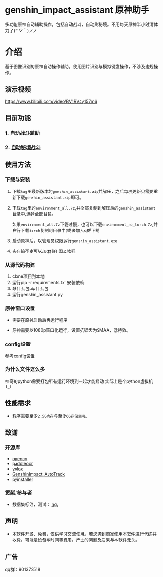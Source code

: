# genshin_impact_assistant 原神助手  

多功能原神自动辅助操作，包括自动战斗，自动刷秘境。不用每天原神半小时清体力了(*´▽｀)ノノ

# 介绍

基于图像识别的原神自动操作辅助。使用图片识别与模拟键盘操作，不涉及违规操作。

## 演示视频

https://www.bilibili.com/video/BV1RV4y157m6

## 目前功能

### 1. [自动战斗辅助](./doc/combat_assi.md)

### 2. [自动秘境战斗](./doc/domain_assi.md)

## 使用方法

### 下载与安装

1. 下载`tag`里最新版本的`genshin_assistant.zip`并解压，之后每次更新只需要重新下载`genshin_assistant.zip`即可。
2. 下载`tag`里的`environment_all.7z`,并全部复制到解压后的`genshin_assistant`目录中,选择全部替换。

    如果`environment_all.7z`下载过慢，也可以下载`environment_no_torch.7z`,并自行下载`torch`复制到目录中(或者加入q群下载
3. 启动原神后，以管理员权限运行`genshin_assistant.exe`
4. 实在搞不定可以加qq群(
[图文教程](doc/install.md)

### 从源代码构建

1. clone项目到本地
2. 运行pip -r requirements.txt 安装依赖
3. 缺什么包pip什么包
4. 运行genshin_assistant.py

### 原神窗口设置

- 需要在原神启动后再运行程序

- 原神需要以1080p窗口化运行，设置抗锯齿为SMAA，低特效。

### config设置

参考[config设置](./doc/config.md)

### 为什么文件这么多

神奇的python需要打包所有运行环境到一起才能启动 实际上是个python虚拟机 T_T

## 性能需求

- 程序需要至少`2.5G内存`与至少`6G存储空间`。

## 致谢

### 开源库

- [opencv](https://github.com/opencv/opencv)
- [paddleocr](https://github.com/PaddlePaddle/PaddleOCR)
- [yolox](https://github.com/Megvii-BaseDetection/YOLOX)
- [GenshinImpact_AutoTrack](https://github.com/GengGode/GenshinImpact_AutoTrack_DLL)
- [pyinstaller](https://github.com/pyinstaller/pyinstaller)

### 贡献/参与者

- 数据集标注，测试： [nɡ.](https://space.bilibili.com/396023811)

## 声明

- 本软件开源、免费，仅供学习交流使用。若您遇到商家使用本软件进行代练并收费，可能是设备与时间等费用，产生的问题及后果与本软件无关。

## 广告

qq群：901372518
